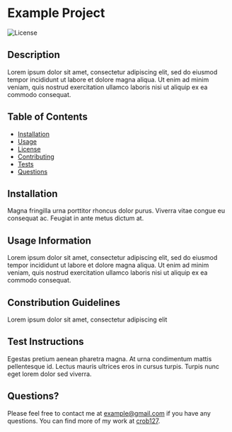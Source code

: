 # Example Project
![License](https://img.shields.io/badge/License-MIT-blue.svg)

## Description
Lorem ipsum dolor sit amet, consectetur adipiscing elit, sed do eiusmod tempor incididunt ut labore et dolore magna aliqua. Ut enim ad minim veniam, quis nostrud exercitation ullamco laboris nisi ut aliquip ex ea commodo consequat.

## Table of Contents
- [Installation](#installation)
- [Usage](#usage)
- [License](#license)
- [Contributing](#contributing)
- [Tests](#tests)
- [Questions](#questions)

## Installation
Magna fringilla urna porttitor rhoncus dolor purus. Viverra vitae congue eu consequat ac. Feugiat in ante metus dictum at.

## Usage Information
Lorem ipsum dolor sit amet, consectetur adipiscing elit, sed do eiusmod tempor incididunt ut labore et dolore magna aliqua. Ut enim ad minim veniam, quis nostrud exercitation ullamco laboris nisi ut aliquip ex ea commodo consequat.

## Constribution Guidelines
Lorem ipsum dolor sit amet, consectetur adipiscing elit

## Test Instructions
Egestas pretium aenean pharetra magna. At urna condimentum mattis pellentesque id. Lectus mauris ultrices eros in cursus turpis. Turpis nunc eget lorem dolor sed viverra.

## Questions?
Please feel free to contact me at example@gmail.com if you have any questions.
You can find more of my work at [crob127](https://github.com/crob127).
